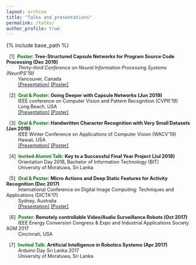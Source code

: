 ```yaml
---
layout: archive
title: "Talks and presentations"
permalink: /talks/
author_profile: true
---
```


{% include base_path %}

<span style="font-size:0.9em;padding-left: 8px;text-align: justify"> [1]<span style="color:white">a</span><b><span style="color:green">Poster: </span>Tree-Structured Capsule Networks for Program Source Code Processing (Dec 2019)</b><br />
 &nbsp; &nbsp; &thinsp; &thinsp; &thinsp; <i>Thirty-third Conference on Neural Information Processing Systems (NeurIPS'19)</i> <br/>
 &nbsp; &nbsp; &thinsp; &thinsp; &thinsp; Vancouver, Canada <br/>
 &nbsp; &nbsp; &thinsp; &thinsp; &thinsp; <a href="https://vinojjayasundara.github.io/files/NeurIPS19_ppt.pdf">[Presentation]</a> <a href="https://vinojjayasundara.github.io/files/NeurIPS19_Poster.pdf">[Poster]</a> </span>

<span style="font-size:0.9em;padding-left: 8px;text-align: justify"> [2]<span style="color:white">a</span><b><span style="color:green">Oral & Poster: </span>Going Deeper with Capsule Networks (Jun 2019)</b><br />
 &nbsp; &nbsp; &thinsp; &thinsp; &thinsp; IEEE conference on Computer Vision and Pattern Recognition (CVPR'19) <br/>
 &nbsp; &nbsp; &thinsp; &thinsp; &thinsp; Long Beach, USA <br/>
 &nbsp; &nbsp; &thinsp; &thinsp; &thinsp; <a href="https://vinojjayasundara.github.io/files/CVPR19_ppt.pptx">[Presentation]</a> <a href="https://vinojjayasundara.github.io/files/CVPR19_Poster.pdf">[Poster]</a> </span>

<span style="font-size:0.9em;padding-left: 8px;text-align: justify"> [3]<span style="color:white">a</span><b><span style="color:green">Oral & Poster: </span>Handwritten Character Recognition with Very Small Datasets (Jan 2019)</b><br />
 &nbsp; &nbsp; &thinsp; &thinsp; &thinsp; IEEE Winter Conference on Applications of Computer Vision (WACV'19) <br/>
 &nbsp; &nbsp; &thinsp; &thinsp; &thinsp; Hawaii, USA <br/>
 &nbsp; &nbsp; &thinsp; &thinsp; &thinsp; <a href="https://vinojjayasundara.github.io/files/WACV19_ppt.pdf">[Presentation]</a> <a href="https://vinojjayasundara.github.io/files/WACV19_Poster.pdf">[Poster]</a> </span>
 
<span style="font-size:0.9em;padding-left: 8px;text-align: justify"> [4]<span style="color:white">a</span><b><span style="color:green">Invited Alumni Talk: </span>Key to a Successful Final Year Project (Jul 2018)</b><br />
 &nbsp; &nbsp; &thinsp; &thinsp; &thinsp; Orientation Day 2018, Bachelor of Information Technology (BIT) <br/>
 &nbsp; &nbsp; &thinsp; &thinsp; &thinsp; University of Moratuwa, Sri Lanka <br/> </span>
 
 <span style="font-size:0.9em;padding-left: 8px;text-align: justify"> [5]<span style="color:white">a</span><b><span style="color:green">Oral & Poster: </span>Micro Actions and Deep Static Features for Activity Recognition (Dec 2017)</b><br />
 &nbsp; &nbsp; &thinsp; &thinsp; &thinsp; International Conference on Digital Image Computing: Techniques and Applications (DICTA'17) <br/>
 &nbsp; &nbsp; &thinsp; &thinsp; &thinsp; Sydney, Australia <br/>
 &nbsp; &nbsp; &thinsp; &thinsp; &thinsp; <a href="https://vinojjayasundara.github.io/files/DICTA17_ppt.pptx">[Presentation]</a> <a href="https://vinojjayasundara.github.io/files/DICTA2017_Poster.pdf">[Poster]</a> </span>
 
 <span style="font-size:0.9em;padding-left: 8px;text-align: justify"> [6]<span style="color:white">a</span><b><span style="color:green">Poster: </span>Remotely controllable Video/Audio Surveillance Robots (Oct 2017)</b><br />
 &nbsp; &nbsp; &thinsp; &thinsp; &thinsp; IEEE Energy Conversion Congress \& Expo and Industrial Applications Society AGM 2017 <br/>
 &nbsp; &nbsp; &thinsp; &thinsp; &thinsp; Cincinnati, USA <br/>

 <span style="font-size:0.9em;padding-left: 8px;text-align: justify"> [7]<span style="color:white">a</span><b><span style="color:green">Invited Talk: </span>Artificial Intelligence in Robotics Systems (Apr 2017)</b><br />
 &nbsp; &nbsp; &thinsp; &thinsp; &thinsp; Arduino Day Sri Lanka 2017 <br/>
 &nbsp; &nbsp; &thinsp; &thinsp; &thinsp; University of Moratuwa, Sri Lanka <br/>
